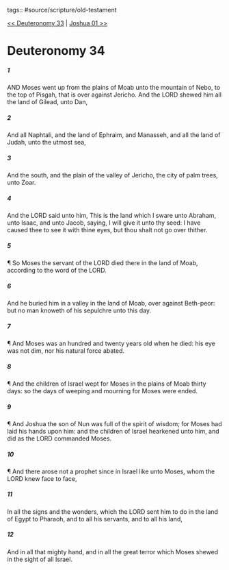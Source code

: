 tags:: #source/scripture/old-testament

[<< Deuteronomy 33](source/scripture/old-testament/05_Deuteronomy/Deuteronomy_33.md) | [Joshua 01 >>](source/scripture/old-testament/06_Joshua/Joshua_01.md)

# Deuteronomy 34

##### 1

AND Moses went up from the plains of Moab unto the mountain of Nebo, to the top of Pisgah, that is over against Jericho. And the LORD shewed him all the land of Gilead, unto Dan,

##### 2

And all Naphtali, and the land of Ephraim, and Manasseh, and all the land of Judah, unto the utmost sea,

##### 3

And the south, and the plain of the valley of Jericho, the city of palm trees, unto Zoar.

##### 4

And the LORD said unto him, This is the land which I sware unto Abraham, unto Isaac, and unto Jacob, saying, I will give it unto thy seed: I have caused thee to see it with thine eyes, but thou shalt not go over thither.

##### 5

¶ So Moses the servant of the LORD died there in the land of Moab, according to the word of the LORD.

##### 6

And he buried him in a valley in the land of Moab, over against Beth-peor: but no man knoweth of his sepulchre unto this day.

##### 7

¶ And Moses was an hundred and twenty years old when he died: his eye was not dim, nor his natural force abated.

##### 8

¶ And the children of Israel wept for Moses in the plains of Moab thirty days: so the days of weeping and mourning for Moses were ended.

##### 9

¶ And Joshua the son of Nun was full of the spirit of wisdom; for Moses had laid his hands upon him: and the children of Israel hearkened unto him, and did as the LORD commanded Moses.

##### 10

¶ And there arose not a prophet since in Israel like unto Moses, whom the LORD knew face to face,

##### 11

In all the signs and the wonders, which the LORD sent him to do in the land of Egypt to Pharaoh, and to all his servants, and to all his land,

##### 12

And in all that mighty hand, and in all the great terror which Moses shewed in the sight of all Israel.
